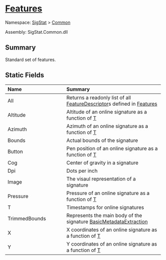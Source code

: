 # [Features](./Features.md)

Namespace: [SigStat]() > [Common](./README.md)

Assembly: SigStat.Common.dll

## Summary
Standard set of features.

## Static Fields

| <span>Name&nbsp;&nbsp;&nbsp;&nbsp;&nbsp;&nbsp;&nbsp;&nbsp;&nbsp;&nbsp;&nbsp;&nbsp;&nbsp;&nbsp;&nbsp;&nbsp;&nbsp;&nbsp;&nbsp;&nbsp;&nbsp;&nbsp;&nbsp;&nbsp;&nbsp;&nbsp;&nbsp;&nbsp;&nbsp;&nbsp;</span> | Summary | 
| :--- | :--- | 
| All | Returns a readonly list of all [FeatureDescriptor](https://github.com/sigstat/sigstat/blob/develop/docs/md/SigStat/Common/FeatureDescriptor.md)s defined in [Features](https://github.com/sigstat/sigstat/blob/develop/docs/md/SigStat/Common/Features.md) | 
| Altitude | Altitude of an online signature as a function of [T](https://github.com/sigstat/sigstat/blob/develop/docs/md/SigStat/Common/Features.md) | 
| Azimuth | Azimuth of an online signature as a function of [T](https://github.com/sigstat/sigstat/blob/develop/docs/md/SigStat/Common/Features.md) | 
| Bounds | Actual bounds of the signature | 
| Button | Pen position of an online signature as a function of [T](https://github.com/sigstat/sigstat/blob/develop/docs/md/SigStat/Common/Features.md) | 
| Cog | Center of gravity in a signature | 
| Dpi | Dots per inch | 
| Image | The visaul representation of a signature | 
| Pressure | Pressure of an online signature as a function of [T](https://github.com/sigstat/sigstat/blob/develop/docs/md/SigStat/Common/Features.md) | 
| T | Timestamps for online signatures | 
| TrimmedBounds | Represents the main body of the signature [BasicMetadataExtraction](https://github.com/sigstat/sigstat/blob/develop/docs/md/SigStat/Common/BasicMetadataExtraction.md) | 
| X | X coordinates of an online signature as a function of [T](https://github.com/sigstat/sigstat/blob/develop/docs/md/SigStat/Common/Features.md) | 
| Y | Y coordinates of an online signature as a function of [T](https://github.com/sigstat/sigstat/blob/develop/docs/md/SigStat/Common/Features.md) | 


